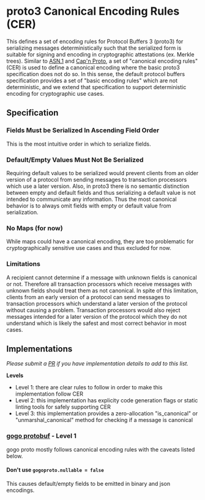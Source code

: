 # proto3 Canonical Encoding Rules (CER)

This defines a set of encoding rules for Protocol Buffers 3 (proto3) for serializing messages deterministically
such that the serialized form is suitable for signing and encoding in cryptographic attestations (ex. Merkle trees).
Similar to [ASN.1](https://en.wikipedia.org/wiki/X.690#CER_encoding) and
[Cap'n Proto](https://capnproto.org/encoding.html#canonicalization), a set of "canonical encoding rules" (CER)
is used to define a canonical encoding where the basic proto3 specification does not do so. In this sense,
the default protocol buffers specification provides a set of "basic encoding rules" which are not deterministic,
and we extend that specification to support deterministic encoding for cryptographic use cases.

## Specification

### Fields Must be Serialized In Ascending Field Order

This is the most intuitive order in which to serialize fields.

### Default/Empty Values Must Not Be Serialized

Requiring default values to be serialized would prevent clients from an older version of a protocol from sending messages
to transaction processors which use a later version. Also, in proto3 there is no semantic distinction between empty and
default fields and thus serializing a default value is not intended to communicate any information. Thus the most canonical
behavior is to always omit fields with empty or default value from serialization.

### No Maps (for now)

While maps could have a canonical encoding, they are too problematic for cryptographically sensitive use cases and thus
excluded for now.

### Limitations

A recipient cannot determine if a message with unknown fields is canonical or not. Therefore all transaction processors which
receive messages with unknown fields should treat them as not canonical. In spite of this limitation, clients from an early
version of a protocol can send messages to transaction processors which understand a later version of the protocol without
causing a problem. Transaction processors would also reject messages intended for a later version of the protocol which they
do not understand which is likely the safest and most correct behavior in most cases.

## Implementations

*Please submit a [PR](https://github.com/regen-network/canonical-proto3/pulls) if you have implementation details to
add to this list.*

**Levels**
* Level 1: there are clear rules to follow in order to make this implementation follow CER
* Level 2: this implementation has explicity code generation flags or static linting tools for safely supporting CER
* Level 3: this implementation provides a zero-allocation "is_canonical" or "unmarshal_canonical" method for checking
if a message is canonical

### [gogo protobuf](https://github.com/gogo/protobuf) - Level 1

gogo proto mostly follows canonical encoding rules with the caveats listed below.

#### Don't use `gogoproto.nullable = false`

This causes default/empty fields to be emitted in binary and json encodings.

